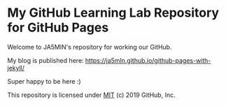# My GitHub Learning Lab Repository for GitHub Pages

Welcome to JA5MlN's repository for working our GitHub.

My blog is published here: https://ja5mln.github.io/github-pages-with-jekyll/

Super happy to be here :)

This repository is licensed under [MIT](../LICENSE) (c) 2019 GitHub, Inc.
